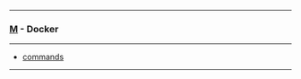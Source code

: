 
---

### [M](https://github.com/ttltrk/TTT/blob/master/menu.md) - Docker

---

* [commands](https://github.com/ttltrk/TTT/blob/master/DO/CMD/CMD.md)

---
